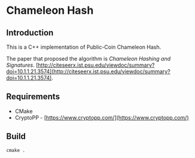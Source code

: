 # Chameleon Hash

## Introduction
This is a C++ implementation of Public-Coin Chameleon Hash.

The paper that proposed the algorithm is *Chameleon Hashing and Signatures*. [http://citeseerx.ist.psu.edu/viewdoc/summary?doi=10.1.1.21.3574](http://citeseerx.ist.psu.edu/viewdoc/summary?doi=10.1.1.21.3574).

## Requirements
* CMake
* CryptoPP - [https://www.cryptopp.com/](https://www.cryptopp.com/)

## Build
`cmake .`





